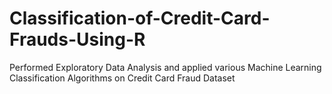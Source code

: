 # Classification-of-Credit-Card-Frauds-Using-R
Performed Exploratory Data Analysis and applied various Machine Learning Classification Algorithms on Credit Card Fraud Dataset

